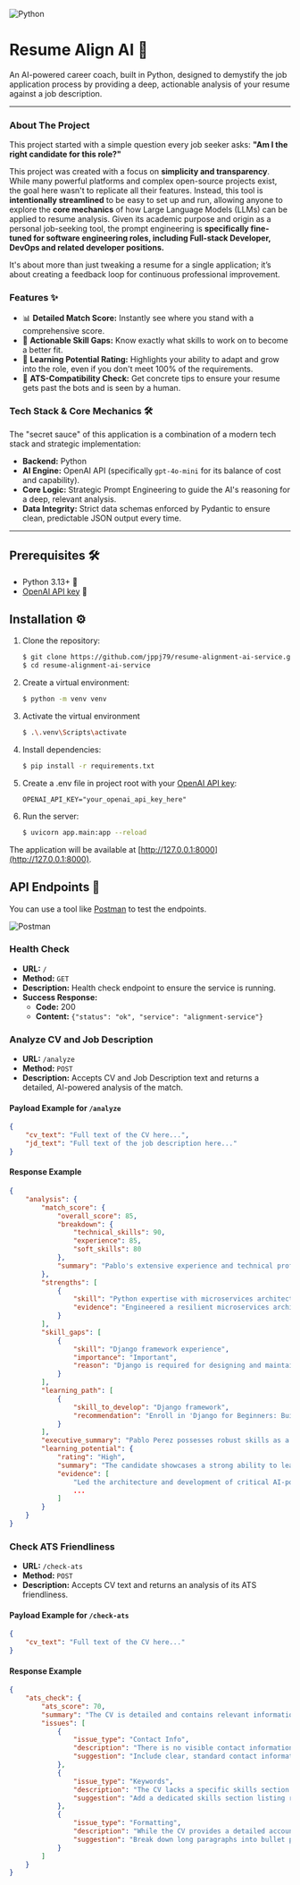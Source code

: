 ![Python](https://img.shields.io/badge/python-3.13+-blue.svg)

# Resume Align AI 🤖

An AI-powered career coach, built in Python, designed to demystify the job application process by providing a deep, actionable analysis of your resume against a job description.

---

### About The Project

This project started with a simple question every job seeker asks: **"Am I the right candidate for this role?"**

This project was created with a focus on **simplicity and transparency**. While many powerful platforms and complex open-source projects exist, the goal here wasn't to replicate all their features. Instead, this tool is **intentionally streamlined** to be easy to set up and run, allowing anyone to explore the **core mechanics** of how Large Language Models (LLMs) can be applied to resume analysis. Given its academic purpose and origin as a personal job-seeking tool, the prompt engineering is **specifically fine-tuned for software engineering roles, including Full-stack Developer, DevOps and related developer positions.**

It's about more than just tweaking a resume for a single application; it’s about creating a feedback loop for continuous professional improvement.

### Features ✨

* 📊 **Detailed Match Score:** Instantly see where you stand with a comprehensive score.
* 🌱 **Actionable Skill Gaps:** Know exactly what skills to work on to become a better fit.
* 🚀 **Learning Potential Rating:** Highlights your ability to adapt and grow into the role, even if you don't meet 100% of the requirements.
* 🤖 **ATS-Compatibility Check:** Get concrete tips to ensure your resume gets past the bots and is seen by a human.

### Tech Stack & Core Mechanics 🛠️

The "secret sauce" of this application is a combination of a modern tech stack and strategic implementation:

* **Backend:** Python
* **AI Engine:** OpenAI API (specifically `gpt-4o-mini` for its balance of cost and capability).
* **Core Logic:** Strategic Prompt Engineering to guide the AI's reasoning for a deep, relevant analysis.
* **Data Integrity:** Strict data schemas enforced by Pydantic to ensure clean, predictable JSON output every time.

---

## Prerequisites 🛠️

- Python 3.13+ 🐍
- [OpenAI API key](https://platform.openai.com/api-keys) 🔑

## Installation ⚙️

1.  Clone the repository:

    ```bash
    $ git clone https://github.com/jppj79/resume-alignment-ai-service.git
    $ cd resume-alignment-ai-service
    ```

2.  Create a virtual environment:

    ```bash
    $ python -m venv venv
    ```

3. Activate the virtual environment

    ```bash
    $ .\.venv\Scripts\activate
    ```

4.  Install dependencies:

    ```bash
    $ pip install -r requirements.txt
    ```

5. Create a .env file in project root with your [OpenAI API key](https://platform.openai.com/api-keys):

    ```
    OPENAI_API_KEY="your_openai_api_key_here"
    ```

6. Run the server:

    ```bash
    $ uvicorn app.main:app --reload
    ```

The application will be available at [http://127.0.0.1:8000](http://127.0.0.1:8000).

## API Endpoints 🧰

You can use a tool like [Postman](https://www.postman.com/) to test the endpoints.

![Postman](https://img.shields.io/badge/Postman-FF6C37?style=for-the-badge&logo=postman&logoColor=white)

### Health Check

-   **URL:** `/`
-   **Method:** `GET`
-   **Description:** Health check endpoint to ensure the service is running.
-   **Success Response:**
    -   **Code:** 200
    -   **Content:** `{"status": "ok", "service": "alignment-service"}`

### Analyze CV and Job Description

-   **URL:** `/analyze`
-   **Method:** `POST`
-   **Description:** Accepts CV and Job Description text and returns a detailed, AI-powered analysis of the match.

#### Payload Example for `/analyze`

```json
{
    "cv_text": "Full text of the CV here...",
    "jd_text": "Full text of the job description here..."
}
```

#### Response Example
```json
{
    "analysis": {
        "match_score": {
            "overall_score": 85,
            "breakdown": {
                "technical_skills": 90,
                "experience": 85,
                "soft_skills": 80
            },
            "summary": "Pablo's extensive experience and technical proficiency in Python, microservices architecture, and cloud platforms align well with the role specifications. However, the absence of Django experience and AWS familiarity slightly lowers the match score."
        },
        "strengths": [
            {
                "skill": "Python expertise with microservices architecture",
                "evidence": "Engineered a resilient microservices architecture using Python, NestJS, and Apache Kafka."
            }
        ],
        "skill_gaps": [
            {
                "skill": "Django framework experience",
                "importance": "Important",
                "reason": "Django is required for designing and maintaining backend applications, a core responsibility in the role."
            }
        ],
        "learning_path": [
            {
                "skill_to_develop": "Django framework",
                "recommendation": "Enroll in 'Django for Beginners: Build Websites with Python & Django' by William S. Vincent."
            }
        ],
        "executive_summary": "Pablo Perez possesses robust skills as a Principal Software Engineer with significant experience in Python...",
        "learning_potential": {
            "rating": "High",
            "summary": "The candidate showcases a strong ability to learn new technologies quickly, having adapted to various roles and responsibilities over his 20-year career.",
            "evidence": [
                "Led the architecture and development of critical AI-powered systems.",
                ...
            ]
        }
    }
}
```

### Check ATS Friendliness

-   **URL:** `/check-ats`
-   **Method:** `POST`
-   **Description:** Accepts CV text and returns an analysis of its ATS friendliness.

#### Payload Example for `/check-ats`

```json
{
    "cv_text": "Full text of the CV here..."
}
```

#### Response Example
```json
{
    "ats_check": {
        "ats_score": 70,
        "summary": "The CV is detailed and contains relevant information, but has several issues related to structure, contact info, and keyword optimization.",
        "issues": [
            {
                "issue_type": "Contact Info",
                "description": "There is no visible contact information in the CV text, such as email, phone number, or LinkedIn profile.",
                "suggestion": "Include clear, standard contact information at the top of the CV to ensure it is easily accessible for ATS parsing."
            },
            {
                "issue_type": "Keywords",
                "description": "The CV lacks a specific skills section. While there are several relevant keywords embedded in the descriptions, key skills are not explicitly listed, making them harder for ATS to identify.",
                "suggestion": "Add a dedicated skills section listing relevant keywords and technologies for better visibility in ATS scans."
            },
            {
                "issue_type": "Formatting",
                "description": "While the CV provides a detailed account of experience and achievements, the dense block of text might be hard to read for both ATS and human recruiters, as it could be viewed as overwhelming.",
                "suggestion": "Break down long paragraphs into bullet points for clearer readability and easier parsing."
            }
        ]
    }
}
```
